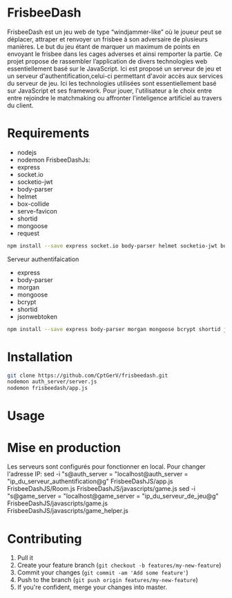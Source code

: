 # FrisbeeDash

FrisbeeDash est un jeu web de type “windjammer-like” où le joueur peut se déplacer, attraper et renvoyer un frisbee à son adversaire de plusieurs manières.
Le but du jeu étant de marquer un maximum de points en envoyant le frisbee dans les cages adverses et ainsi remporter la partie.
Ce projet propose de rassembler l’application de divers technologies web essentiellement basé sur le JavaScript.
Ici est proposé un serveur de jeu et un serveur d'authentification,celui-ci permettant d'avoir accès aux services du serveur de jeu.
Ici les technologies utilisées sont essentiellement basé sur JavaScript et ses framework.
Pour jouer, l'utilisateur a le choix entre entre rejoindre le matchmaking ou affronter l'inteligence artificiel au travers du client.

# Requirements
* nodejs
* nodemon
FrisbeeDashJs:
* express
* socket.io
* socketio-jwt
* body-parser
* helmet
* box-collide
* serve-favicon
* shortid
* mongoose
* request
```bash
npm install --save express socket.io body-parser helmet socketio-jwt box-collide shortid mongoose request
```
Serveur authentifaication
* express
* body-parser
* morgan
* mongoose
* bcrypt
* shortid
* jsonwebtoken
```bash
npm install --save express body-parser morgan mongoose bcrypt shortid jsonwebtoken
```

# Installation

```bash
git clone https://github.com/CptGerV/frisbeedash.git
nodemon auth_server/server.js
nodemon frisbeedash/app.js
```

# Usage
# Mise en production
Les serveurs sont configurés pour fonctionner en local.
Pour changer l'adresse IP:
sed -i "s@auth_server = "localhost@auth_server = "ip_du_serveur_authentification@g" FrisbeeDashJS/app.js FrisbeeDashJS/Room.js FrisbeeDashJS/javascripts/game.js
sed -i "s@game_server = "localhost@game_server = "ip_du_serveur_de_jeu@g" FrisbeeDashJS/javascripts/game.js FrisbeeDashJS/javascripts/game_helper.js

# Contributing

1. Pull it
2. Create your feature branch (`git checkout -b features/my-new-feature`)
3. Commit your changes (`git commit -am 'Add some feature'`)
4. Push to the branch (`git push origin features/my-new-feature`)
5. If you're confident, merge your changes into master.